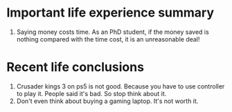 # Important life experience summary
1. Saying money costs time. As an PhD student, if the money saved is nothing compared with the time cost, it is an unreasonable deal! 



# Recent life conclusions
1. Crusader kings 3 on ps5 is not good. Because you have to use controller to play it. People said it's bad. So stop think about it.
2. Don't even think about buying a gaming laptop. It's not worth it. 

